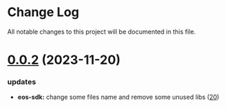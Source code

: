 
# Change Log

All notable changes to this project will be documented in this file.

# [0.0.2](https://github.com/okx/go-wallet-sdk) (2023-11-20)

### updates

- **eos-sdk:** change some files name and remove some unused libs ([20](https://github.com/okx/go-wallet-sdk/pull/20))
